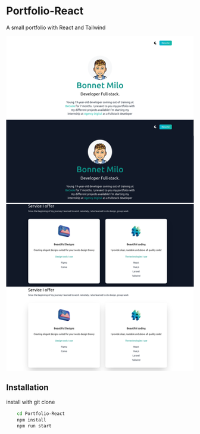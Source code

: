 # Portfolio-React

A small portfolio with React and Tailwind

![Logo](/src/images/un.png)
![Logo](/src/images/deux.png)
![Logo](/src/images/trois.png)
![Logo](/src/images/quatre.png)

## Installation

install with git clone

```bash
    cd Portfolio-React
    npm install
    npm run start
```
